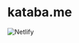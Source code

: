# kataba.me  
![Netlify](https://img.shields.io/netlify/c197ce18-3193-466b-aa56-3b5afe521b0b?style=for-the-badge)
